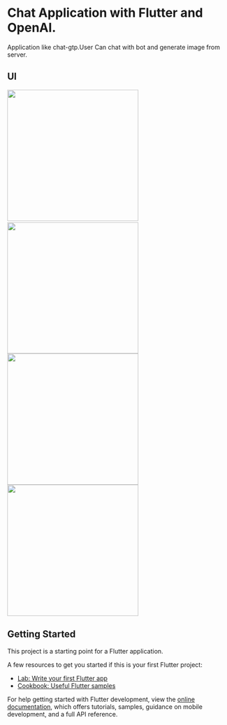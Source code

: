 # Chat Application with Flutter and OpenAI.

  Application like chat-gtp.User Can chat with bot and generate image from server.
  

## UI
<p float="left">
  <img  height="300" src="https://user-images.githubusercontent.com/63788675/214369858-67398442-43b6-4b0e-a273-021beaec65b0.gif">
  &nbsp;
  <img  height="300" src="https://user-images.githubusercontent.com/63788675/214363620-27251e8f-7307-4d30-9c2a-bfbb5aaa2299.jpg">
  <img  height="300" src="https://user-images.githubusercontent.com/63788675/214363643-a964c82e-a27d-480e-b314-8bfd88e75cb2.jpg">
  <img  height="300" src="https://user-images.githubusercontent.com/63788675/214363652-83ccc230-3e92-4959-831c-f8b5d7a2043e.jpg">
</p>


## Getting Started


This project is a starting point for a Flutter application.

A few resources to get you started if this is your first Flutter project:

- [Lab: Write your first Flutter app](https://docs.flutter.dev/get-started/codelab)
- [Cookbook: Useful Flutter samples](https://docs.flutter.dev/cookbook)

For help getting started with Flutter development, view the
[online documentation](https://docs.flutter.dev/), which offers tutorials,
samples, guidance on mobile development, and a full API reference.
